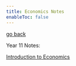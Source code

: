 ```yaml
---
title: Economics Notes
enableToc: false
---
```


[go back](_index.md)

Year 11 Notes:

[Introduction to Economics](Economics/Introduction2Economics.md)

